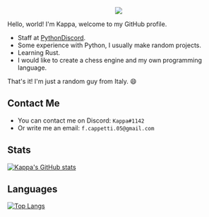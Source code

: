 <p align="center">
  <img src="https://user-images.githubusercontent.com/72104527/148458710-095e20ba-44e2-4cc3-bd22-f46bae3805b1.png">
</p>

Hello, world! I'm Kappa, welcome to my GitHub profile.
- Staff at [PythonDiscord](https://www.pythondiscord.com/).
- Some experience with Python, I usually make random projects.
- Learning Rust.
- I would like to create a chess engine and my own programming language.

That's it! I'm just a random guy from Italy. 😄

## Contact Me
- You can contact me on Discord: `Kappa#1142`
- Or write me an email: `f.cappetti.05@gmail.com`

## Stats
[![Kappa's GitHub stats](https://github-readme-stats.vercel.app/api?username=kappq&theme=tokyonight)](https://github.com/anuraghazra/github-readme-stats)

## Languages
[![Top Langs](https://github-readme-stats.vercel.app/api/top-langs/?username=kappq&theme=tokyonight)](https://github.com/anuraghazra/github-readme-stats)
